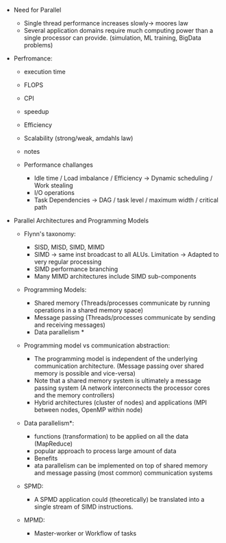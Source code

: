  - Need for Parallel 
   - Single thread performance increases slowly-> moores law
   - Several application domains require much computing power than a single processor can provide. (simulation, ML training, BigData problems)

 - Perfromance:
   - execution time
   - FLOPS
   - CPI
   - speedup
   - Efficiency
   - Scalability (strong/weak, amdahls law)
   - notes

    - Performance challanges
      - Idle time / Load imbalance / Efficiency ->  Dynamic scheduling / Work stealing
      - I/O operations
      - Task Dependencies -> DAG / task level / maximum width / critical path

 - Parallel Architectures and Programming Models 
    - Flynn's taxonomy:
      - SISD, MISD, SIMD, MIMD
      - SIMD -> same inst broadcast to all ALUs. Limitation -> Adapted to very regular processing
      - SIMD performance branching
      - Many MIMD architectures include SIMD sub-components

    - Programming Models:
      - Shared memory (Threads/processes communicate by running operations in a shared memory space)
      - Message passing (Threads/processes communicate by sending and receiving messages)
      - Data parallelism *
    
    - Programming model vs communication abstraction:
      - The programming model is independent of the underlying communication architecture. (Message passing over shared memory is possible and vice-versa)
      - Note that a shared memory system is ultimately a message passing system (A network interconnects the processor cores and the memory controllers)
      - Hybrid architectures (cluster of nodes) and applications (MPI between nodes, OpenMP within node)

    - Data parallelism*:
      - functions (transformation) to be applied on all the data (MapReduce)
      - popular approach to process large amount of data
      - Benefits
      - ata parallelism can be implemented on top of shared memory and message passing (most common) communication systems

    - SPMD:
      - A SPMD application could (theoretically) be translated into a single stream of SIMD instructions.
    
    - MPMD:
      - Master-worker or Workflow of tasks

